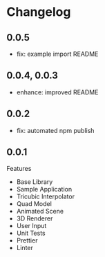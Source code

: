 # Changelog

## 0.0.5

- fix: example import README

## 0.0.4, 0.0.3

- enhance: improved README

## 0.0.2

- fix: automated npm publish

## 0.0.1

Features

- Base Library
- Sample Application
- Tricubic Interpolator
- Quad Model
- Animated Scene
- 3D Renderer
- User Input
- Unit Tests
- Prettier
- Linter
